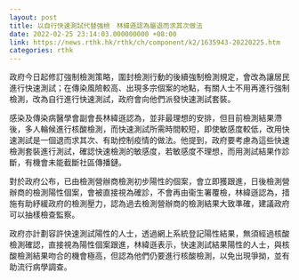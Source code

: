 ```yaml
---
layout: post
title: 以自行快速測試代替強檢　林緯遜認為屬退而求其次做法
date: 2022-02-25 23:14:03.000000000 +08:00
link: https://news.rthk.hk/rthk/ch/component/k2/1635943-20220225.htm
categories: rthk
---
```


政府今日起修訂強制檢測策略，圍封檢測行動的後續強制檢測規定，會改為讓居民進行快速測試；在傳染風險較高、出現多宗個案的地點，有關人士不用再進行強制檢測，改為自行進行快速測試，政府會向他們派發快速測試套裝。

感染及傳染病醫學會副會長林緯遜認為，並非最理想的安排，但目前檢測結果滯後，多人輪候進行核酸檢測，而快速測試所需時間較短，即使敏感度較低，改用快速測試是一個退而求其次、有助控制疫情的做法。他提到，政府要考慮為這些快速檢測套裝進行測試，確認快速檢測的敏感度，若敏感度不理想，而用測試結果作診斷，有機會未能截斷社區傳播鏈。

對於政府公布，已由檢測營辦商檢測初步陽性的個案，會立即獲跟進，日後檢測營辦商的檢測陽性個案，會被直接視為確診，不會再由衞生署覆檢，林緯遜認為，措施有助紓緩政府的檢測壓力，認為過去檢測營辦商的檢測結果大致準確，建議政府可以抽樣檢查監察。

政府亦計劃容許快速測試陽性的人士，透過網上系統登記陽性結果，無須經過核酸檢測確認，直接視為陽性個案跟進，林緯遜表示，快速測試結果陽性的人士，與核酸檢測結果吻合的機會極高，但認為他們仍要進行核酸檢測，以免出現爭拗，並有助流行病學調查。
